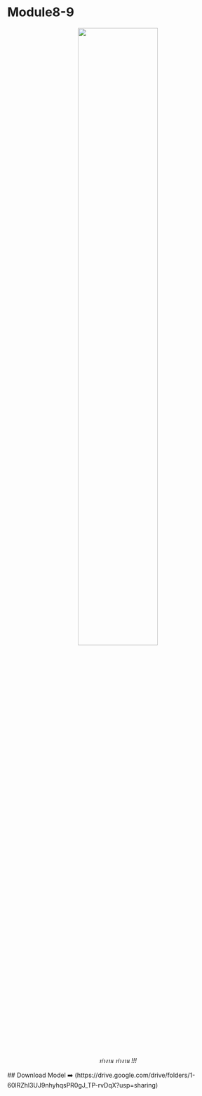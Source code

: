 # Module8-9
<p align="center">
  <a href="https://arxiv.org/abs/1812.03506"><img src="https://thematter.co/wp-content/uploads/2022/03/%E0%B8%8A%E0%B8%B1%E0%B8%8A%E0%B8%8A%E0%B8%B2%E0%B8%95%E0%B8%B4_web-600x454.jpg" width="60%"/></a>
  <br /><em>ทำงาน ทำงาน !!!</em>
</p>
## Download Model ➡️ (https://drive.google.com/drive/folders/1-60lRZhl3UJ9nhyhqsPR0gJ_TP-rvDqX?usp=sharing)
